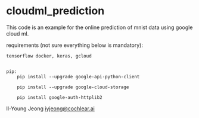 # cloudml_prediction
This code is an example for the online prediction of mnist data using google cloud ml.

requirements (not sure everything below is mandatory):

	tensorflow docker, keras, gcloud


	pip:
		pip install --upgrade google-api-python-client

		pip install --upgrade google-cloud-storage

		pip install google-auth-httplib2	

Il-Young Jeong
iyjeong@cochlear.ai

